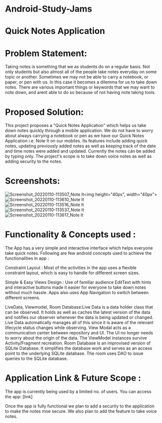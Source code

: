 # Android-Study-Jams

# Quick Notes Application

# Problem Statement:

Taking notes is something that we as students do on a regular basis. 
Not only students but also almost all of the people take notes everyday on some topic or another.
Sometimes we may not be able to carry a notebook, or paper, or pen with us.
In this case it becomes a dilemma for us to take down notes. There are various important things or keywords that we may want to note down,
and arent able to do so because of not having note taking tools.

# Proposed Solution:

This project proposes a "Quick Notes Application" which helps us take down notes quickly through a mobile application.
We do not have to worry about always carrying a notebook or pen as we have our Quick Notes Application i.e. Note It on our mobiles.
Its features include adding quick notes, updating previously added notes as well as keeping track of the date and time notes were added and updated.
Currently the notes can be added by typing only. The project's scope is to take down voice notes as well as adding security to the notes.

# Screenshots:
![Screenshot_20220110-113507_Note It](https://user-images.githubusercontent.com/89247835/148725181-f37a4c2a-2a67-4078-969f-763e7499e4d4.jpg)<img height="40px", width="40px">
![Screenshot_20220110-113610_Note It](https://user-images.githubusercontent.com/89247835/148724707-2f97c2e5-834b-4392-b38c-5b06861af664.jpg)
![Screenshot_20220110-113516_Note It](https://user-images.githubusercontent.com/89247835/148724709-8d2cc6d3-50ad-4203-a2ce-12fd2450060e.jpg)
![Screenshot_20220110-113537_Note It](https://user-images.githubusercontent.com/89247835/148724715-a7ea0d80-6dbc-4475-bee8-f129fd4641a7.jpg)
![Screenshot_20220110-113617_Note It](https://user-images.githubusercontent.com/89247835/148724722-937f8bb7-793e-45b6-9cda-41423e2c3f4f.jpg)

# Functionality & Concepts used :

The App has a very simple and interactive interface which helps everyone take quick notes. 
Following are few android concepts used to achieve the functionalities in app :

Constraint Layout : Most of the activities in the app uses a flexible constraint layout, which is easy to handle for different screen sizes.

Simple & Easy Views Design : Use of familiar audience EditText with hints and interactive buttons made it easier for everyone to take down notes without much hassle. Apps also uses App Navigation to switch between different screens.

LiveData, Viewmodel, Room Database:Live Data is a data holder class that can be observed. It holds as well as caches the latest version of the data and notifies our observer whenever the data is being updated or changed. Live Data automatically manages all of this since it is aware of the relevant lifecycle status changes while observing.
View Modal acts as a communication center between repository and UI. The UI no longer needs to worry about the origin of the data. The ViewModel instances survive Activity/Fragment recreation.
Room Database is an improvised version of SQLite Database. It simplifies the database work and serves as an access point to the underlying SQLite database. The room uses DAO to issue queries to the SQLite database.

# Application Link & Future Scope :

The app is currently being used by a limited no. of users. You can access the app: [link]

Once the app is fully functional we plan to add a security to the application to make the notes moe secure.
We also plan to add the feature to take voice notes.
